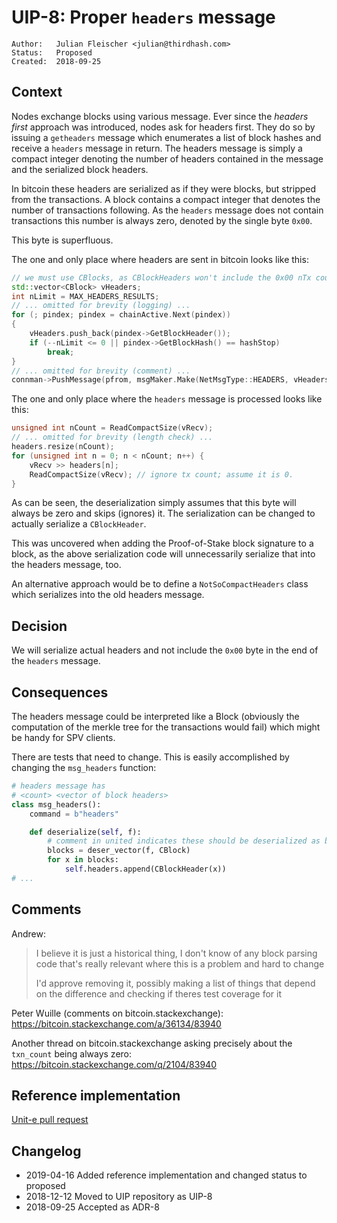# UIP-8: Proper `headers` message

```
Author:   Julian Fleischer <julian@thirdhash.com>
Status:   Proposed
Created:  2018-09-25
```

## Context

Nodes exchange blocks using various message. Ever since the _headers first_ approach was
introduced, nodes ask for headers first. They do so by issuing a `getheaders` message which
enumerates a list of block hashes and receive a `headers` message in return. The headers
message is simply a compact integer denoting the number of headers contained in the message
and the serialized block headers.

In bitcoin these headers are serialized as if they were blocks, but stripped from the
transactions. A block contains a compact integer that denotes the number of transactions
following. As the `headers` message does not contain transactions this number is always
zero, denoted by the single byte `0x00`.

This byte is superfluous.

The one and only place where headers are sent in bitcoin looks like this:

```C++
// we must use CBlocks, as CBlockHeaders won't include the 0x00 nTx count at the end
std::vector<CBlock> vHeaders;
int nLimit = MAX_HEADERS_RESULTS;
// ... omitted for brevity (logging) ...
for (; pindex; pindex = chainActive.Next(pindex))
{
    vHeaders.push_back(pindex->GetBlockHeader());
    if (--nLimit <= 0 || pindex->GetBlockHash() == hashStop)
        break;
}
// ... omitted for brevity (comment) ...
connman->PushMessage(pfrom, msgMaker.Make(NetMsgType::HEADERS, vHeaders));
```

The one and only place where the `headers` message is processed looks like this:

```C++
unsigned int nCount = ReadCompactSize(vRecv);
// ... omitted for brevity (length check) ...
headers.resize(nCount);
for (unsigned int n = 0; n < nCount; n++) {
    vRecv >> headers[n];
    ReadCompactSize(vRecv); // ignore tx count; assume it is 0.
}
```

As can be seen, the deserialization simply assumes that this byte will always be
zero and skips (ignores) it. The serialization can be changed to actually serialize
a `CBlockHeader`.

This was uncovered when adding the Proof-of-Stake block signature to a block, as the above
serialization code will unnecessarily serialize that into the headers message, too.

An alternative approach would be to define a `NotSoCompactHeaders` class which serializes
into the old headers message.

## Decision

We will serialize actual headers and not include the `0x00` byte in the end of the
`headers` message.

## Consequences

The headers message could be interpreted like a Block (obviously the computation of the
merkle tree for the transactions would fail) which might be handy for SPV clients.

There are tests that need to change. This is easily accomplished by changing the
`msg_headers` function:

```python
# headers message has
# <count> <vector of block headers>
class msg_headers():
    command = b"headers"

    def deserialize(self, f):
        # comment in united indicates these should be deserialized as blocks
        blocks = deser_vector(f, CBlock)
        for x in blocks:
            self.headers.append(CBlockHeader(x))
# ...
```

## Comments

Andrew:

> I believe it is just a historical thing, I don't know of any block parsing code that's really relevant where this is a problem and hard to change
>
> I'd approve removing it, possibly making a list of things that depend on the difference and checking if theres test coverage for it

Peter Wuille (comments on bitcoin.stackexchange): https://bitcoin.stackexchange.com/a/36134/83940

Another thread on bitcoin.stackexchange asking precisely about the `txn_count` being always zero: https://bitcoin.stackexchange.com/q/2104/83940

## Reference implementation

[Unit-e pull request](https://github.com/dtr-org/unit-e/pull/111)

## Changelog

* 2019-04-16 Added reference implementation and changed status to proposed
* 2018-12-12 Moved to UIP repository as UIP-8
* 2018-09-25 Accepted as ADR-8
